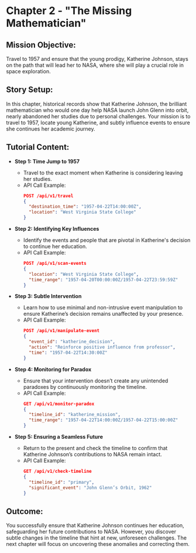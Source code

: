 # Chapter 2 - "The Missing Mathematician"

## **Mission Objective:**
Travel to 1957 and ensure that the young prodigy, Katherine Johnson, stays on the path that will lead her to NASA, where she will play a crucial role in space exploration.

## **Story Setup:**
In this chapter, historical records show that Katherine Johnson, the brilliant mathematician who would one day help NASA launch John Glenn into orbit, nearly abandoned her studies due to personal challenges. Your mission is to travel to 1957, locate young Katherine, and subtly influence events to ensure she continues her academic journey.

## **Tutorial Content:**
- **Step 1: Time Jump to 1957**
  - Travel to the exact moment when Katherine is considering leaving her studies.
  - API Call Example:
    ```json
    POST /api/v1/travel
    {
      "destination_time": "1957-04-22T14:00:00Z",
      "location": "West Virginia State College"
    }
    ```

- **Step 2: Identifying Key Influences**
  - Identify the events and people that are pivotal in Katherine's decision to continue her education.
  - API Call Example:
    ```json
    POST /api/v1/scan-events
    {
      "location": "West Virginia State College",
      "time_range": "1957-04-20T00:00:00Z/1957-04-22T23:59:59Z"
    }
    ```

- **Step 3: Subtle Intervention**
  - Learn how to use minimal and non-intrusive event manipulation to ensure Katherine’s decision remains unaffected by your presence.
  - API Call Example:
    ```json
    POST /api/v1/manipulate-event
    {
      "event_id": "katherine_decision",
      "action": "Reinforce positive influence from professor",
      "time": "1957-04-22T14:30:00Z"
    }
    ```

- **Step 4: Monitoring for Paradox**
  - Ensure that your intervention doesn’t create any unintended paradoxes by continuously monitoring the timeline.
  - API Call Example:
    ```json
    GET /api/v1/monitor-paradox
    {
      "timeline_id": "katherine_mission",
      "time_range": "1957-04-22T14:00:00Z/1957-04-22T15:00:00Z"
    }
    ```

- **Step 5: Ensuring a Seamless Future**
  - Return to the present and check the timeline to confirm that Katherine Johnson’s contributions to NASA remain intact.
  - API Call Example:
    ```json
    GET /api/v1/check-timeline
    {
      "timeline_id": "primary",
      "significant_event": "John Glenn’s Orbit, 1962"
    }
    ```

## **Outcome:**
You successfully ensure that Katherine Johnson continues her education, safeguarding her future contributions to NASA. However, you discover subtle changes in the timeline that hint at new, unforeseen challenges. The next chapter will focus on uncovering these anomalies and correcting them.
